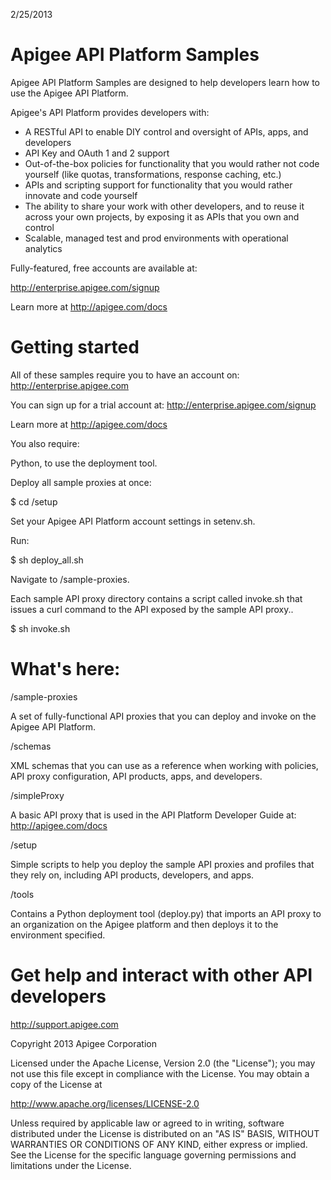 2/25/2013

# Apigee API Platform Samples

Apigee API Platform Samples are designed to help developers 
learn how to use the Apigee API Platform.

Apigee's API Platform provides developers with:

* A RESTful API to enable DIY control and oversight of APIs, 
  apps, and developers 
* API Key and OAuth 1 and 2 support
* Out-of-the-box policies for functionality that you would rather
  not code yourself (like quotas, transformations, response
  caching, etc.)
* APIs and scripting support for functionality that you would 
  rather innovate and code yourself
* The ability to share your work with other developers, and to 
  reuse it across your own projects, by exposing it as
  APIs that you own and control
* Scalable, managed test and prod environments with operational 
  analytics

Fully-featured, free accounts are available at:

<http://enterprise.apigee.com/signup>

Learn more at <http://apigee.com/docs>

# Getting started

All of these samples require you to have an account on:
<http://enterprise.apigee.com>

You can sign up for a trial account at:
<http://enterprise.apigee.com/signup>

Learn more at <http://apigee.com/docs>

You also require:

Python, to use the deployment tool.

Deploy all sample proxies at once:

$ cd /setup

Set your Apigee API Platform account settings in setenv.sh.

Run:

$ sh deploy_all.sh

Navigate to /sample-proxies.

Each sample API proxy directory contains a script called
invoke.sh that issues a curl command to the API exposed 
by the sample API proxy..

$ sh invoke.sh

# What's here:

/sample-proxies

A set of fully-functional API proxies that you can deploy and invoke
on the Apigee API Platform.

/schemas

XML schemas that you can  use as a reference when working with policies, API proxy configuration,
API products, apps, and developers.

/simpleProxy

A basic API proxy that is used in the API Platform Developer Guide at:
http://apigee.com/docs

/setup

Simple scripts to help you deploy the sample API proxies and profiles that they 
rely on, including API products, developers, and apps.

/tools

Contains a Python deployment tool (deploy.py) that imports an API proxy to an
organization on the Apigee platform and then deploys it to the environment
specified.

# Get help and interact with other API developers

<http://support.apigee.com>

Copyright 2013 Apigee Corporation

Licensed under the Apache License, Version 2.0 (the "License"); you may 
not use this file except in compliance with the License. You may obtain 
a copy of the License at

http://www.apache.org/licenses/LICENSE-2.0

Unless required by applicable law or agreed to in writing, software
distributed under the License is distributed on an "AS IS" BASIS,
WITHOUT WARRANTIES OR CONDITIONS OF ANY KIND, either express or implied.
See the License for the specific language governing permissions and
limitations under the License.


